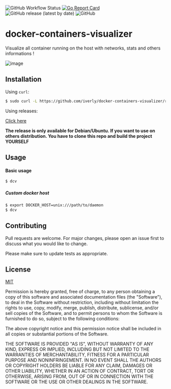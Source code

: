 ![GitHub Workflow Status](https://img.shields.io/github/workflow/status/iverly/docker-containers-visualizer/build)
[![Go Report Card](https://goreportcard.com/badge/github.com/iverly/docker-containers-visualizer)](https://goreportcard.com/report/github.com/iverly/docker-containers-visualizer)
![GitHub release (latest by date)](https://img.shields.io/github/v/release/iverly/docker-containers-visualizer)
![GitHub](https://img.shields.io/github/license/iverly/docker-containers-visualizer)


# docker-containers-visualizer

Visualize all container running on the host with networks, stats and others informations !

![image](https://cdn-paul.iverly.net/gh/docker-containers-visualizer/hero.819282.png)

## Installation

Using `curl`:
```bash
$ sudo curl -L https://github.com/iverly/docker-containers-visualizer/releases/download/v1.0/dcv -o /usr/bin/dcv
```
Using releases:

[Click here](https://github.com/iverly/docker-containers-visualizer/releases)

**The release is only available for Debian/Ubuntu. If you want to use on others distribution. You have to clone this repo and build the project YOURSELF**

## Usage

#### Basic usage
```bash
$ dcv
```

##### Custom docker host
```bash
$ export DOCKER_HOST=unix:///path/to/daemon
$ dcv
```

## Contributing
Pull requests are welcome. For major changes, please open an issue first to discuss what you would like to change.

Please make sure to update tests as appropriate.

## License
[MIT](https://choosealicense.com/licenses/mit/)

Permission is hereby granted, free of charge, to any person obtaining a copy of this software and associated documentation files (the "Software"), to deal in the Software without restriction, including without limitation the rights to use, copy, modify, merge, publish, distribute, sublicense, and/or sell copies of the Software, and to permit persons to whom the Software is furnished to do so, subject to the following conditions:

The above copyright notice and this permission notice shall be included in all copies or substantial portions of the Software.

THE SOFTWARE IS PROVIDED "AS IS", WITHOUT WARRANTY OF ANY KIND, EXPRESS OR IMPLIED, INCLUDING BUT NOT LIMITED TO THE WARRANTIES OF MERCHANTABILITY, FITNESS FOR A PARTICULAR PURPOSE AND NONINFRINGEMENT. IN NO EVENT SHALL THE AUTHORS OR COPYRIGHT HOLDERS BE LIABLE FOR ANY CLAIM, DAMAGES OR OTHER LIABILITY, WHETHER IN AN ACTION OF CONTRACT, TORT OR OTHERWISE, ARISING FROM, OUT OF OR IN CONNECTION WITH THE SOFTWARE OR THE USE OR OTHER DEALINGS IN THE SOFTWARE.
